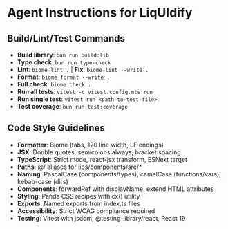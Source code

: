 # Agent Instructions for LiqUIdify

## Build/Lint/Test Commands
- **Build library**: `bun run build:lib`
- **Type check**: `bun run type-check`
- **Lint**: `biome lint .` | **Fix**: `biome lint --write .`
- **Format**: `biome format --write .`
- **Full check**: `biome check .`
- **Run all tests**: `vitest -c vitest.config.mts run`
- **Run single test**: `vitest run <path-to-test-file>`
- **Test coverage**: `bun run test:coverage`

## Code Style Guidelines
- **Formatter**: Biome (tabs, 120 line width, LF endings)
- **JSX**: Double quotes, semicolons always, bracket spacing
- **TypeScript**: Strict mode, react-jsx transform, ESNext target
- **Paths**: @/ aliases for libs/components/src/*
- **Naming**: PascalCase (components/types), camelCase (functions/vars), kebab-case (dirs)
- **Components**: forwardRef with displayName, extend HTML attributes
- **Styling**: Panda CSS recipes with cx() utility
- **Exports**: Named exports from index.ts files
- **Accessibility**: Strict WCAG compliance required
- **Testing**: Vitest with jsdom, @testing-library/react, React 19